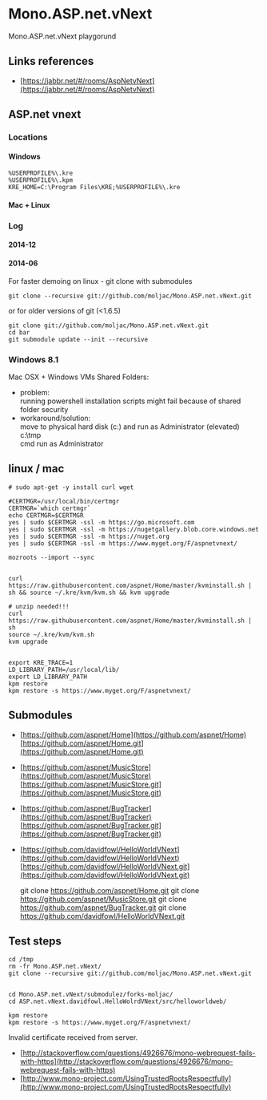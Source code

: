 # Mono.ASP.net.vNext

Mono.ASP.net.vNext playgorund

## Links references

*	[https://jabbr.net/#/rooms/AspNetvNext](https://jabbr.net/#/rooms/AspNetvNext)

## ASP.net vnext 

### Locations

#### Windows

	%USERPROFILE%\.kre
	%USERPROFILE%\.kpm
	KRE_HOME=C:\Program Files\KRE;%USERPROFILE%\.kre
	
#### Mac + Linux



### Log

#### 2014-12



#### 2014-06

For faster demoing on linux - git clone with submodules

	git clone --recursive git://github.com/moljac/Mono.ASP.net.vNext.git

or for older versions of git (<1.6.5)	

	git clone git://github.com/moljac/Mono.ASP.net.vNext.git
	cd bar
	git submodule update --init --recursive
	
### Windows 8.1

Mac OSX + Windows VMs Shared Folders:

*	problem:	
	running powershell installation scripts might fail because of shared folder security
*	workaround/solution:	
	move to physical hard disk (c:)	and run as Administrator (elevated)
	c:\tmp	
	cmd run as Administrator



## linux / mac

	# sudo apt-get -y install curl wget 
	
	#CERTMGR=/usr/local/bin/certmgr
	CERTMGR=`which certmgr`
	echo CERTMGR=$CERTMGR
	yes | sudo $CERTMGR -ssl -m https://go.microsoft.com
	yes | sudo $CERTMGR -ssl -m https://nugetgallery.blob.core.windows.net
	yes | sudo $CERTMGR -ssl -m https://nuget.org
	yes | sudo $CERTMGR -ssl -m https://www.myget.org/F/aspnetvnext/

	mozroots --import --sync
	
	
	curl https://raw.githubusercontent.com/aspnet/Home/master/kvminstall.sh | sh && source ~/.kre/kvm/kvm.sh && kvm upgrade
	
	# unzip needed!!!
	curl https://raw.githubusercontent.com/aspnet/Home/master/kvminstall.sh | sh
	source ~/.kre/kvm/kvm.sh 
	kvm upgrade
	
	
	export KRE_TRACE=1
	LD_LIBRARY_PATH=/usr/local/lib/
	export LD_LIBRARY_PATH
	kpm restore
	kpm restore -s https://www.myget.org/F/aspnetvnext/
	



	
	
## Submodules


*	[https://github.com/aspnet/Home](https://github.com/aspnet/Home)
	[https://github.com/aspnet/Home.git](https://github.com/aspnet/Home.git)
*	[https://github.com/aspnet/MusicStore](https://github.com/aspnet/MusicStore)
	[https://github.com/aspnet/MusicStore.git](https://github.com/aspnet/MusicStore.git)
*	[https://github.com/aspnet/BugTracker](https://github.com/aspnet/BugTracker)
	[https://github.com/aspnet/BugTracker.git](https://github.com/aspnet/BugTracker.git)
*	[https://github.com/davidfowl/HelloWorldVNext](https://github.com/davidfowl/HelloWorldVNext)
	[https://github.com/davidfowl/HelloWorldVNext.git](https://github.com/davidfowl/HelloWorldVNext.git)



	git clone https://github.com/aspnet/Home.git
	git clone https://github.com/aspnet/MusicStore.git
	git clone https://github.com/aspnet/BugTracker.git
	git clone https://github.com/davidfowl/HelloWorldVNext.git
	
## Test steps

	cd /tmp
	rm -fr Mono.ASP.net.vNext/
	git clone --recursive git://github.com/moljac/Mono.ASP.net.vNext.git
	
	
	cd Mono.ASP.net.vNext/submodulez/forks-moljac/
	cd ASP.net.vNext.davidfowl.HelloWolrdVNext/src/helloworldweb/
	
	kpm restore 
	kpm restore -s https://www.myget.org/F/aspnetvnext/

	
	
 Invalid certificate received from server.	
 
*	[http://stackoverflow.com/questions/4926676/mono-webrequest-fails-with-https](http://stackoverflow.com/questions/4926676/mono-webrequest-fails-with-https)
*	[http://www.mono-project.com/UsingTrustedRootsRespectfully](http://www.mono-project.com/UsingTrustedRootsRespectfully)

